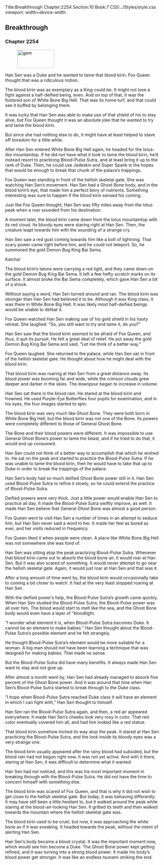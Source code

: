 Title:Breakthrough 
Chapter:2254 
Section:10 
Book:7 
CSS:../Styles/style.css 
viewport: width=device-width
  
## Breakthrough
### Chapter 2254
  
<figure>
	<img src="../Images/gem.gif" alt="gem" id="gem" width="120" height="60" />
</figure>
  

  
Han Sen was a Duke and he wanted to tame that blood kirin. Fox Queen thought that was a ridiculous notion.

The blood kirin was as exemplary as a King could be. It might not lose a fight against a half-deified being, even. And on top of that, it was the fostered son of White Bone Big Hell. That was its home turf, and that could see it buffed by belonging there.

It was lucky that Han Sen was able to make use of that shield of his to stay alive, but Fox Queen thought it was an absolute joke that he wanted to try and tame the blood kirin.

But since she had nothing else to do, it might have at least helped to stave off boredom for a little while.

After Han Sen entered White Bone Big Hell again, he headed for the lotus-like mountaintop. If he did not have what it took to tame the blood kirin, he’d instead resort to practicing Blood-Pulse Sutra, and at least bring it up to the rank of Duke. Then, he could use Jadeskin and Super Spank in the hopes that would be enough to break that chunk of the palace’s trappings.

Fox Queen was standing in front of the hellish skeletal gate. She was watching Han Sen’s movement. Han Sen had a Ghost Bone body, and in the blood kirin’s eye, that made him a perfect bevy of nutrients. Something interesting was sure to happen if the blood kirin sensed his coming.

Just like Fox Queen thought, Han Sen was fifty miles away from the lotus peak when a roar sounded from his destination.

A moment later, the blood kirin came down from the lotus mountaintop with its red cloud. Its bloody eyes were staring right at Han Sen. Then, the creature leapt towards him with the sounding of a strange cry.

Han Sen saw a red gust coming towards him like a bolt of lightning. That scary power came right before him, and he could not teleport. So, he summoned the gold Demon Bug King Bai Sema.

Katcha!

The blood kirin’s talons were carrying a red light, and they came down on the gold Demon Bug King Bai Sema. It left a few hefty scratch marks on its surface. It almost broke the Bai Sema completely, which gave Han Sen a bit of a shock.

Without saying a word, Han Sen turned around and ran. The blood kirin was stronger than Han Sen had believed it to be. Although it was King class, it was there in White Bone Big Hell. It was likely most half-deified beings would be unable to defeat it.

Fox Queen watched Han Sen making use of his gold shield in his hasty retreat. She laughed. “So, you still want to try and tame it, do you?”

Han Sen saw that the blood kirin seemed to be afraid of Fox Queen, and thus, it quit its pursuit. He felt a great deal of relief. He put away the gold Demon Bug King Bai Sema and said, “Let me think of a better way.”

Fox Queen laughed. She returned to the palace, while Han Sen sat in front of the hellish skeletal gate. He thought about how he might deal with the blood kirin.

That blood kirin was roaring at Han Sen from a great distance away. Its blood power was booming far and wide, while the crimson clouds grew deeper and darker in the skies. The downpour began to increase in volume.

Han Sen sat there in the blood rain. He stared at the blood kirin and frowned. He used Purple-Eye Butterflies four pupils for examination, and in his eyes, the four images started to spin.

The blood kirin was very much like Ghost Bone. They were both born in White Bone Big Hell, but the blood kirin was not one of the Bone. Its powers were completely different to those of General Ghost Bone.

The Bone and their blood powers were different. It was impossible to use General Ghost Bone’s power to tame the beast, and if he tried to do that, it would end up consumed.

Han Sen could not think of a better way to accomplish that which he wished to. He sat on the peak and started to practice the Blood-Pulse Sutra. If he was unable to tame the blood kirin, then he would have to take that up to Duke in order to break the trappings of the palace.

Han Sen’s body had so much deified Ghost Bone power still in it. Han Sen used Blood-Pulse Sutra to refine it slowly, so he could extend the practice of Blood-Pulse Sutra.

Deified powers were very thick. Just a little power would enable Han Sen to practice all day. It made the Blood-Pulse Sutra swiftly improve, as well. It made Han Sen believe that General Ghost Bone was almost a good person.

Fox Queen went to visit Han Sen a number of times in an attempt to seduce him, but Han Sen never said a word to her. It made her feel as bored as ever, and her visits reduced in frequency.

Fox Queen liked it when people were clean. A place like White Bone Big Hell was not somewhere she was fond of.

Han Sen was sitting atop the peak practicing Blood-Pulse Sutra. Whenever that blood kirin came out to absorb the blood bone air, it would roar at Han Sen. But it was also scared of something. It would never attempt to go near the hellish skeletal gate. Again, it would just roar at Han Sen and that was it.

After a long amount of time went by, the blood kirin would occasionally take to coming a bit closer to watch. It had at the very least stopped roaring at Han Sen.

With the deified power’s help, the Blood-Pulse Sutra’s growth came quickly. When Han Sen studied the Blood-Pulse Sutra, the Blood-Pulse power was all over him. The blood would start to melt like the sea, and the Ghost Bone body would even have a layer of “bloodlight.

“I wonder what element it is, when Blood-Pulse Sutra becomes Duke. It cannot be an element to make babies.” Han Sen thought about the Blood-Pulse Sutra’s possible element and he felt strangely.

He thought Blood-Pulse Sutra’s element would be more suitable for a woman. A big man should not have been learning a technique that was designed for making babies. That made no sense.

But the Blood-Pulse Sutra did have many benefits. It always made Han Sen want to stay and not give up.

After almost a month went by, Han Sen had already managed to absorb five percent of the Ghost Bone power. And it was around that time when Han Sen’s Blood-Pulse Sutra started to break through to the Duke class.

“I hope when Blood-Pulse Sutra reached Duke class it will have an element in which I can fight with,” Han Sen thought to himself.

Han Sen ran the Blood-Pulse Sutra again, and then, a red air appeared everywhere. It made Han Sen’s cheeks look very rosy in color. That red color eventually covered him all, and had him looked like a red statue.

That blood kirin somehow inched its way atop the peak. It stared at Han Sen practicing the Blood-Pulse Sutra, and the look inside its bloody eyes was a very strange one.

The blood kirin usually appeared after the rainy blood had subsided, but the blood rain had not begun right now. It was not yet active. And with it there, staring at Han Sen, it was difficult to determine what it wanted.

Han Sen had not noticed, and this was his most important moment in breaking through with the Blood-Pulse Sutra. He did not have the time to concern himself with something else.

The blood kirin was scared of Fox Queen, and that is why it did not wish to get close to the hellish skeletal gate. But today, it was behaving differently. It may have still been a little hesitant to, but it walked around the peak while staring at the blood-air-looking Han Sen. It gritted its teeth and then walked towards the mountain where the hellish skeletal gate was.

The blood kirin used to be cruel, but now, it was approaching the white bone as if it was sneaking. It headed towards the peak, without the intent of alerting Han Sen.

Han Sen’s body became a blood crystal. It was the important moment now, which would see him become a Duke. The Ghost Bone power kept getting refined, and it was turning into a strong blood power. It made his body’s blood power get stronger. It was like an endless tsunami striking the end.